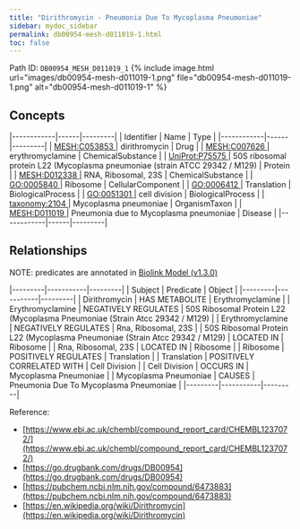 ```yaml
---
title: "Dirithromycin - Pneumonia Due To Mycoplasma Pneumoniae"
sidebar: mydoc_sidebar
permalink: db00954-mesh-d011019-1.html
toc: false 
---
```



Path ID: `DB00954_MESH_D011019_1`
{% include image.html url="images/db00954-mesh-d011019-1.png" file="db00954-mesh-d011019-1.png" alt="db00954-mesh-d011019-1" %}

## Concepts

|------------|------|---------|
| Identifier | Name | Type    |
|------------|------|---------|
| <a href="https://identifiers.org/MESH:C053853">MESH:C053853 </a> | dirithromycin | Drug |
| <a href="https://identifiers.org/MESH:C007626">MESH:C007626 </a> | erythromyclamine | ChemicalSubstance |
| <a href="https://identifiers.org/UniProt:P75575">UniProt:P75575 </a> | 50S ribosomal protein L22 (Mycoplasma pneumoniae (strain ATCC 29342 / M129) | Protein |
| <a href="https://identifiers.org/MESH:D012338">MESH:D012338 </a> | RNA, Ribosomal, 23S | ChemicalSubstance |
| <a href="https://identifiers.org/GO:0005840">GO:0005840 </a> | Ribosome | CellularComponent |
| <a href="https://identifiers.org/GO:0006412">GO:0006412 </a> | Translation | BiologicalProcess |
| <a href="https://identifiers.org/GO:0051301">GO:0051301 </a> | cell division | BiologicalProcess |
| <a href="https://identifiers.org/taxonomy:2104">taxonomy:2104 </a> | Mycoplasma pneumoniae | OrganismTaxon |
| <a href="https://identifiers.org/MESH:D011019">MESH:D011019 </a> | Pneumonia due to Mycoplasma pneumoniae | Disease |
|------------|------|---------|

## Relationships


NOTE: predicates are annotated in <a href="https://github.com/biolink/biolink-model/releases/tag/v1.3.0">Biolink Model (v1.3.0)</a>

|---------|-----------|---------|
| Subject | Predicate | Object  |
|---------|-----------|---------|
| Dirithromycin | HAS METABOLITE | Erythromyclamine |
| Erythromyclamine | NEGATIVELY REGULATES | 50S Ribosomal Protein L22 (Mycoplasma Pneumoniae (Strain Atcc 29342 / M129) |
| Erythromyclamine | NEGATIVELY REGULATES | Rna, Ribosomal, 23S |
| 50S Ribosomal Protein L22 (Mycoplasma Pneumoniae (Strain Atcc 29342 / M129) | LOCATED IN | Ribosome |
| Rna, Ribosomal, 23S | LOCATED IN | Ribosome |
| Ribosome | POSITIVELY REGULATES | Translation |
| Translation | POSITIVELY CORRELATED WITH | Cell Division |
| Cell Division | OCCURS IN | Mycoplasma Pneumoniae |
| Mycoplasma Pneumoniae | CAUSES | Pneumonia Due To Mycoplasma Pneumoniae |
|---------|-----------|---------|

Reference: 
  - [https://www.ebi.ac.uk/chembl/compound_report_card/CHEMBL1237072/](https://www.ebi.ac.uk/chembl/compound_report_card/CHEMBL1237072/)
  - [https://go.drugbank.com/drugs/DB00954](https://go.drugbank.com/drugs/DB00954)
  - [https://pubchem.ncbi.nlm.nih.gov/compound/6473883](https://pubchem.ncbi.nlm.nih.gov/compound/6473883)
  - [https://en.wikipedia.org/wiki/Dirithromycin](https://en.wikipedia.org/wiki/Dirithromycin)
